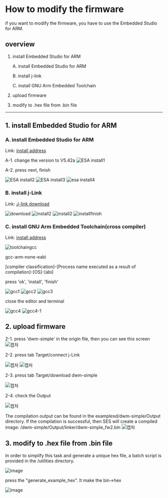 How to modify the firmware
===========
if you want to modify the firmware, you have to use the Embedded Studio for ARM.

## overview

1. install Embedded Studio for ARM
   
   A. install Embedded Studio for ARM
   
   B. install j-link
   
   C. install GNU Arm Embedded Toolchain
2. upload firmware
3. modify to .hex file from .bin file
_______

## 1. install Embedded Studio for ARM

   ### A. install Embedded Studio for ARM
  
   Link: [install address][ESAlink]

   [ESAlink]: https://www.segger.com/downloads/jlink/ "Go ESA"
      
   A-1. change the version to V5.42a
   ![ESA install1](https://user-images.githubusercontent.com/62336850/180369345-98379ba9-0bf8-4af5-9163-ca5d94a13241.PNG)

   A-2. press next, finish

   ![ESA install2](https://user-images.githubusercontent.com/62336850/180374594-8fd90105-0b61-4ac0-8b05-2903fc882059.PNG)
   ![ESA install3](https://user-images.githubusercontent.com/62336850/180374600-03765b54-1039-4a6c-874d-437722810998.PNG)
   ![esa install4](https://user-images.githubusercontent.com/62336850/180374603-7bd6d89a-a197-4213-97d1-585a8aa1d149.PNG)
     
   ### B. install **j-Link**
   
   [id]: URL "Optional Title here" 
   Link: [J-link download][jlinklink]

   [jlinklink]: https://www.segger.com/downloads/jlink/ "Go Jlink"

   ![download](https://user-images.githubusercontent.com/62336850/179666429-779eabd3-1249-48ba-92cf-7e71af5725c8.PNG)
   ![install2](https://user-images.githubusercontent.com/62336850/179667131-b8b6d568-0125-4c91-b4a2-aa6038b35529.PNG)
   ![install2](https://user-images.githubusercontent.com/62336850/179477563-af898bf2-5c0f-4277-8c97-8086ac8b89b4.PNG)
   ![installfinish](https://user-images.githubusercontent.com/62336850/179477684-fe7c39ac-8f29-4a7b-8f47-617467094ff2.PNG)

   ### C. install GNU Arm Embedded Toolchain(cross compiler)

   Link: [install address][link]

   [link]: https://launchpad.net/gcc-arm-embedded/+download "Go tool chain"

   ![toolchaingcc](https://user-images.githubusercontent.com/62336850/185858833-70d01b45-ed8c-49e5-a9f2-5830d15bc909.PNG)

   gcc-arm-none-eabi

   [compiler classification]-[Process name executed as a result of compilation]-[OS]-[abi]

   press 'ok', 'install', 'finish'

   ![gcc1](https://user-images.githubusercontent.com/62336850/180402804-7309b86a-51c3-437b-a603-17df80a2b236.PNG)
   ![gcc2](https://user-images.githubusercontent.com/62336850/180402814-13a8d957-e9f8-42f4-b922-ec2071c5db0a.PNG)
   ![gcc3](https://user-images.githubusercontent.com/62336850/180402828-fdd6e6ae-99b1-4aba-b14e-1b03312a6a52.PNG)

   close the editor and terminal

   ![gcc4](https://user-images.githubusercontent.com/62336850/180402835-9aa8a734-1039-4ad6-bd44-8a8b8708390e.PNG)
   ![gcc4-1](https://user-images.githubusercontent.com/62336850/180402842-177a535a-df1a-41d2-89ad-a0ec42f27bc6.PNG)

## 2. upload firmware

   2-1. press 'dwm-simple' in the origin file, then you can see this screen
   ![캡처](https://user-images.githubusercontent.com/62336850/185859401-6f35ec0e-444c-4058-9ed3-d6667248cde1.PNG)

   2-2. press tab Target/connect j-Link

   ![캡처](https://user-images.githubusercontent.com/62336850/185860437-0dc93ee1-3098-4ed7-a15d-2ddced50a700.PNG)
   ![캡처](https://user-images.githubusercontent.com/62336850/185861563-37db6c81-aa43-4321-8ab4-01b79df19c6a.PNG)

   2-3. press tab Target/download dwm-simple

   ![캡처](https://user-images.githubusercontent.com/62336850/185862522-b758be84-4d69-46c7-9b35-09ff16a520e6.PNG)

   2-4. check the Output

   ![캡처](https://user-images.githubusercontent.com/62336850/185863016-68a67c62-bd18-4688-b6ad-f427b8167c1c.PNG)

   The compilation output can be found in the examplesd/dwm-simple/Output directory. If the compilation is successful, then SES will create a compiled image: /dwm-simple/Output/linker/dwm-simple_fw2.bin
   ![캡처](https://user-images.githubusercontent.com/62336850/185865180-54716dd9-e60b-4441-af2f-ea01967bb0cc.PNG)

## 3. modify to .hex file from .bin file
In order to simplify this task and generate a unique hex file, a batch script is provided in the /utilities directory.

![image](https://user-images.githubusercontent.com/62336850/185865861-30e97ce4-b17b-4bea-b9d6-702f36582014.png)

press the "generate_example_hex". It make the bin->hex

![image](https://user-images.githubusercontent.com/62336850/185866220-61d7119c-71ab-43da-9dea-f259c0f07c50.png)
